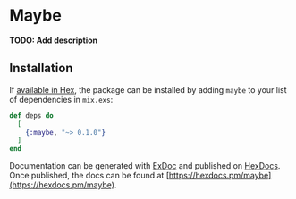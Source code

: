 # Maybe

**TODO: Add description**

## Installation

If [available in Hex](https://hex.pm/docs/publish), the package can be installed
by adding `maybe` to your list of dependencies in `mix.exs`:

```elixir
def deps do
  [
    {:maybe, "~> 0.1.0"}
  ]
end
```

Documentation can be generated with [ExDoc](https://github.com/elixir-lang/ex_doc)
and published on [HexDocs](https://hexdocs.pm). Once published, the docs can
be found at [https://hexdocs.pm/maybe](https://hexdocs.pm/maybe).

